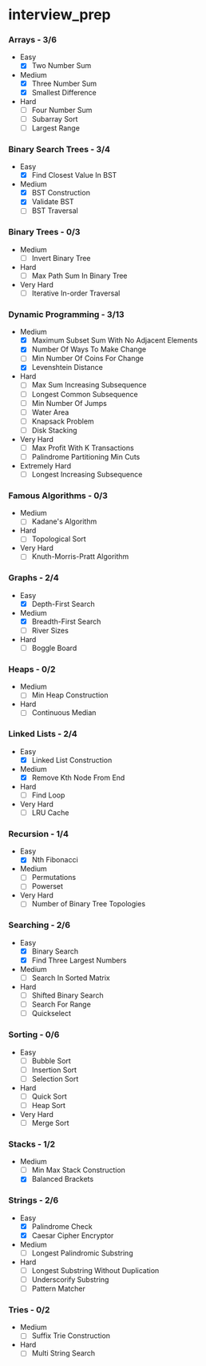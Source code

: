 # interview_prep

### Arrays - 3/6
- Easy
    - [x] Two Number Sum
- Medium
    - [x] Three Number Sum
    - [x] Smallest Difference
- Hard
    - [ ] Four Number Sum
    - [ ] Subarray Sort
    - [ ] Largest Range

### Binary Search Trees - 3/4
- Easy
    - [x] Find Closest Value In BST
- Medium
    - [x] BST Construction
    - [x] Validate BST
    - [ ] BST Traversal

### Binary Trees - 0/3
- Medium
    - [ ] Invert Binary Tree
- Hard
    - [ ] Max Path Sum In Binary Tree
- Very Hard
    - [ ] Iterative In-order Traversal
    
### Dynamic Programming - 3/13
- Medium
    - [x] Maximum Subset Sum With No Adjacent Elements
    - [x] Number Of Ways To Make Change
    - [ ] Min Number Of Coins For Change
    - [x] Levenshtein Distance
- Hard
    - [ ] Max Sum Increasing Subsequence
    - [ ] Longest Common Subsequence
    - [ ] Min Number Of Jumps
    - [ ] Water Area
    - [ ] Knapsack Problem
    - [ ] Disk Stacking
- Very Hard
    - [ ] Max Profit With K Transactions
    - [ ] Palindrome Partitioning Min Cuts
- Extremely Hard
    - [ ] Longest Increasing Subsequence

### Famous Algorithms - 0/3
- Medium
    - [ ] Kadane's Algorithm
- Hard
    - [ ] Topological Sort
- Very Hard
    - [ ] Knuth-Morris-Pratt Algorithm
    
### Graphs - 2/4
- Easy
    - [x] Depth-First Search
- Medium
    - [x] Breadth-First Search
    - [ ] River Sizes
- Hard
    - [ ] Boggle Board
    
### Heaps - 0/2
- Medium
    - [ ] Min Heap Construction
- Hard
    - [ ] Continuous Median
    
### Linked Lists - 2/4
- Easy
    - [x] Linked List Construction
- Medium
    - [x] Remove Kth Node From End
- Hard
    - [ ] Find Loop
- Very Hard
    - [ ] LRU Cache
    
### Recursion - 1/4
- Easy
    - [x] Nth Fibonacci
- Medium
    - [ ] Permutations
    - [ ] Powerset
- Very Hard
    - [ ] Number of Binary Tree Topologies
    
### Searching - 2/6
- Easy
    - [x] Binary Search
    - [x] Find Three Largest Numbers
- Medium
    - [ ] Search In Sorted Matrix
- Hard
    - [ ] Shifted Binary Search
    - [ ] Search For Range
    - [ ] Quickselect

### Sorting - 0/6
- Easy
    - [ ] Bubble Sort
    - [ ] Insertion Sort
    - [ ] Selection Sort
- Hard
    - [ ] Quick Sort
    - [ ] Heap Sort
- Very Hard
    - [ ] Merge Sort
    
### Stacks - 1/2
- Medium
    - [ ] Min Max Stack Construction
    - [x] Balanced Brackets

### Strings - 2/6
- Easy
    - [x] Palindrome Check
    - [x] Caesar Cipher Encryptor
- Medium
    - [ ] Longest Palindromic Substring
- Hard
    - [ ] Longest Substring Without Duplication
    - [ ] Underscorify Substring
    - [ ] Pattern Matcher

### Tries - 0/2
- Medium
    - [ ] Suffix Trie Construction
- Hard
    - [ ] Multi String Search
